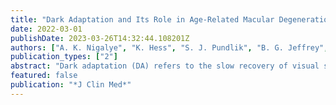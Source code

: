 ```yaml
---
title: "Dark Adaptation and Its Role in Age-Related Macular Degeneration"
date: 2022-03-01
publishDate: 2023-03-26T14:32:44.108201Z
authors: ["A. K. Nigalye", "K. Hess", "S. J. Pundlik", "B. G. Jeffrey", "C. A. Cukras", "D. Husain"]
publication_types: ["2"]
abstract: "Dark adaptation (DA) refers to the slow recovery of visual sensitivity in darkness following exposure to intense or prolonged illumination, which bleaches a significant amount of the rhodopsin. This natural process also offers an opportunity to understand cellular function in the outer retina and evaluate for presence of disease. How our eyes adapt to darkness can be a key indicator of retinal health, which can be altered in the presence of certain diseases, such as age-related macular degeneration (AMD). A specific focus on clinical aspects of DA measurement and its significance to furthering our understanding of AMD has revealed essential findings underlying the pathobiology of the disease. The process of dark adaptation involves phototransduction taking place mainly between the photoreceptor outer segments and the retinal pigment epithelial (RPE) layer. DA occurs over a large range of luminance and is modulated by both cone and rod photoreceptors. In the photopic ranges, rods are saturated and cone cells adapt to the high luminance levels. However, under scotopic ranges, cones are unable to respond to the dim luminance and rods modulate the responses to lower levels of light as they can respond to even a single photon. Since the cone visual cycle is also based on the Muller cells, measuring the impairment in rod-based dark adaptation is thought to be particularly relevant to diseases such as AMD, which involves both photoreceptors and RPE. Dark adaptation parameters are metrics derived from curve-fitting dark adaptation sensitivities over time and can represent specific cellular function. Parameters such as the cone-rod break (CRB) and rod intercept time (RIT) are particularly sensitive to changes in the outer retina. There is some structural and functional continuum between normal aging and the AMD pathology. Many studies have shown an increase of the rod intercept time (RIT), i.e., delays in rod-mediated DA in AMD patients with increasing disease severity determined by increased drusen grade, pigment changes and the presence of subretinal drusenoid deposits (SDD) and association with certain morphological features in the peripheral retina. Specifications of spatial testing location, repeatability of the testing, ease and availability of the testing device in clinical settings, and test duration in elderly population are also important. We provide a detailed overview in light of all these factors."
featured: false
publication: "*J Clin Med*"
---
```


